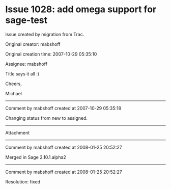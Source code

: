 # Issue 1028: add omega support for sage-test

Issue created by migration from Trac.

Original creator: mabshoff

Original creation time: 2007-10-29 05:35:10

Assignee: mabshoff

Title says it all :)

Cheers,

Michael


---

Comment by mabshoff created at 2007-10-29 05:35:18

Changing status from new to assigned.


---

Attachment


---

Comment by mabshoff created at 2008-01-25 20:52:27

Merged in Sage 2.10.1.alpha2


---

Comment by mabshoff created at 2008-01-25 20:52:27

Resolution: fixed
